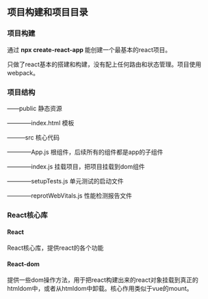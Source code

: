 ## 项目构建和项目目录
### 项目构建
通过 **npx create-react-app <projectname>** 能创建一个最基本的react项目。

只做了react基本的搭建和构建，没有配上任何路由和状态管理。项目使用webpack。

### 项目结构
——public 静态资源

————index.html 模板

———src 核心代码

————App.js 根组件，后续所有的组件都是app的子组件

————index.js 挂载项目，把项目挂载到dom组件

————setupTests.js 单元测试的启动文件

————reprotWebVitals.js 性能检测报告文件

### React核心库
#### React
React核心库，提供react的各个功能
#### React-dom
提供一些dom操作方法，用于把react构建出来的react对象挂载到真正的htmldom中，或者从htmldom中卸载。核心作用类似于vue的mount。